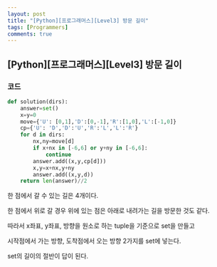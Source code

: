 ```yaml
---
layout: post
title: "[Python][프로그래머스][Level3] 방문 길이"
tags: [Programmers]
comments: true
---
```


## [Python][프로그래머스][Level3] 방문 길이

### 코드

```python
def solution(dirs):
    answer=set()
    x=y=0
    move={'U': [0,1],'D':[0,-1],'R':[1,0],'L':[-1,0]}
    cp={'U': 'D','D':'U','R':'L','L':'R'}
    for d in dirs:
        nx,ny=move[d]
        if x+nx in [-6,6] or y+ny in [-6,6]:
            continue
        answer.add((x,y,cp[d]))
        x,y=x+nx,y+ny
        answer.add((x,y,d))
    return len(answer)//2
```

한 점에서 갈 수 있는 길은 4개이다.

한 점에서 위로 갈 경우 위에 있는 점은 아래로 내려가는 길을 방문한 것도 같다.

따라서 x좌표, y좌표, 방향을 원소로 하는 tuple을 기준으로 set을 만들고

시작점에서 가는 방향, 도착점에서 오는 방향 2가지를 set에 넣는다.

set의 길이의 절반이 답이 된다.
